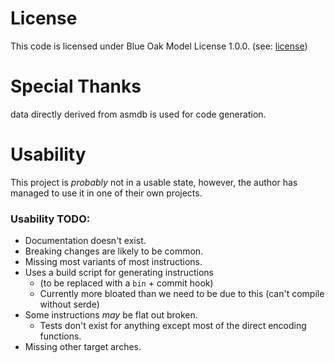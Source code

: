 # License
This code is licensed under Blue Oak Model License 1.0.0. (see: [license](LICENSE.md))

# Special Thanks
data directly derived from asmdb is used for code generation.

# Usability
This project is _probably_ not in a usable state, however, 
the author has managed to use it in one of their own projects.

### Usability TODO:
* Documentation doesn't exist.
* Breaking changes are likely to be common.
* Missing most variants of most instructions.
* Uses a build script for generating instructions 
  * (to be replaced with a `bin` + commit hook)
  * Currently more bloated than we need to be due to this 
  (can't compile without serde)
* Some instructions _may_ be flat out broken.
  * Tests don't exist for anything except most of the direct encoding functions.
* Missing other target arches.
